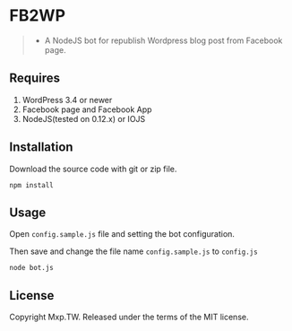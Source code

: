 # FB2WP 

> - A NodeJS bot for republish Wordpress blog post from Facebook page.

## Requires 

1. WordPress 3.4 or newer
2. Facebook page and Facebook App
3. NodeJS(tested on 0.12.x) or IOJS

## Installation

Download the source code with git or zip file.

```
npm install 
```

## Usage

Open `config.sample.js` file and setting the bot configuration.

Then save and change the file name `config.sample.js` to `config.js`

```
node bot.js
```

## License

Copyright Mxp.TW. Released under the terms of the MIT license.
